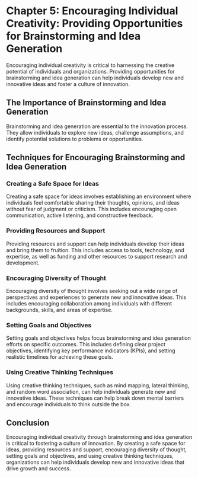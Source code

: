 Chapter 5: Encouraging Individual Creativity: Providing Opportunities for Brainstorming and Idea Generation
===========================================================================================================

Encouraging individual creativity is critical to harnessing the creative potential of individuals and organizations. Providing opportunities for brainstorming and idea generation can help individuals develop new and innovative ideas and foster a culture of innovation.

The Importance of Brainstorming and Idea Generation
---------------------------------------------------

Brainstorming and idea generation are essential to the innovation process. They allow individuals to explore new ideas, challenge assumptions, and identify potential solutions to problems or opportunities.

Techniques for Encouraging Brainstorming and Idea Generation
------------------------------------------------------------

### Creating a Safe Space for Ideas

Creating a safe space for ideas involves establishing an environment where individuals feel comfortable sharing their thoughts, opinions, and ideas without fear of judgment or criticism. This includes encouraging open communication, active listening, and constructive feedback.

### Providing Resources and Support

Providing resources and support can help individuals develop their ideas and bring them to fruition. This includes access to tools, technology, and expertise, as well as funding and other resources to support research and development.

### Encouraging Diversity of Thought

Encouraging diversity of thought involves seeking out a wide range of perspectives and experiences to generate new and innovative ideas. This includes encouraging collaboration among individuals with different backgrounds, skills, and areas of expertise.

### Setting Goals and Objectives

Setting goals and objectives helps focus brainstorming and idea generation efforts on specific outcomes. This includes defining clear project objectives, identifying key performance indicators (KPIs), and setting realistic timelines for achieving these goals.

### Using Creative Thinking Techniques

Using creative thinking techniques, such as mind mapping, lateral thinking, and random word association, can help individuals generate new and innovative ideas. These techniques can help break down mental barriers and encourage individuals to think outside the box.

Conclusion
----------

Encouraging individual creativity through brainstorming and idea generation is critical to fostering a culture of innovation. By creating a safe space for ideas, providing resources and support, encouraging diversity of thought, setting goals and objectives, and using creative thinking techniques, organizations can help individuals develop new and innovative ideas that drive growth and success.


